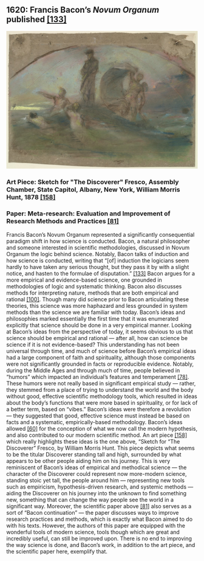 ## 1620: Francis Bacon’s <em>Novum Organum</em> published [[133]](https://oll.libertyfund.org/title/bacon-novum-organum)

![pic](/images/1620.jpg)

### Art Piece: Sketch for "The Discoverer" Fresco, Assembly Chamber, State Capitol, Albany, New York, William Morris Hunt, 1878 [[158]](https://harvardartmuseums.org/collections/object/308485?position=48)

### Paper: Meta-research: Evaluation and Improvement of Research Methods and Practices [[81]](https://www.ncbi.nlm.nih.gov/pmc/articles/PMC4592065/)

Francis Bacon’s Novum Organum represented a significantly consequential paradigm shift in how science is conducted. Bacon, a natural philosopher and someone interested in scientific methodologies, discussed in Novum Organum the logic behind science. Notably, Bacon talks of induction and how science is conducted, writing that “[of] induction the logicians seem hardly to have taken any serious thought, but they pass it by with a slight notice, and hasten to the formulae of disputation.” [[133]](https://oll.libertyfund.org/title/bacon-novum-organum) Bacon argues for a more empirical and evidence-based science, one grounded in methodologies of logic and systematic thinking. Bacon also discusses methods for interpreting nature, methods that are both empirical and rational [[100]](https://plato.stanford.edu/archives/fall2020/entries/francis-bacon/). Though many did science prior to Bacon articulating these theories, this science was more haphazard and less grounded in system methods than the science we are familiar with today. Bacon’s ideas and philosophies marked essentially the first time that it was enumerated explicitly that science should be done in a very empirical manner. Looking at Bacon’s ideas from the perspective of today, it seems obvious to us that science should be empirical and rational — after all, how can science be science if it is not evidence-based? This understanding has not been universal through time, and much of science before Bacon’s empirical ideas had a large component of faith and spirituality, although those components were not significantly grounded in facts or reproducible evidence. Notably, during the Middle Ages and through much of time, people believed in “humors” which impacted an individual’s features and temperament [[78]](https://www.britannica.com/science/humor-ancient-physiology). These humors were not really based in significant empirical study — rather, they stemmed from a place of trying to understand the world and the body without good, effective scientific methodology tools, which resulted in ideas about the body’s functions that were more based in spirituality, or for lack of a better term, based on “vibes.” Bacon’s ideas were therefore a revolution — they suggested that good, effective science must instead be based on facts and a systematic, empirically-based methodology. Bacon’s ideas allowed [[60]](https://www.khanacademy.org/_render) for the conception of what we now call the modern hypothesis, and also contributed to our modern scientific method. An art piece [[158]](https://harvardartmuseums.org/collections/object/308485?position=48) which really highlights these ideas is the one above, “Sketch for “The Discoverer” Fresco, by William Morris Hunt. This piece depicts what seems to be the titular Discoverer standing tall and high, surrounded by what appears to be other people aiding him on his journey. This is very reminiscent of Bacon’s ideas of empirical and methodical science — the character of the Discoverer could represent now more-modern science, standing stoic yet tall, the people around him — representing new tools such as empiricism, hypothesis-driven research, and systemic methods — aiding the Discoverer on his journey into the unknown to find something new, something that can change the way people see the world in a significant way. Moreover, the scientific paper above [[81]](https://www.ncbi.nlm.nih.gov/pmc/articles/PMC4592065/) also serves as a sort of “Bacon continuation” — the paper discusses ways to improve research practices and methods, which is exactly what Bacon aimed to do with his texts. However, the authors of this paper are equipped with the wonderful tools of modern science, tools though which are great and incredibly useful, can still be improved upon. There is no end to improving the way science is done, and Bacon’s work, in addition to the art piece, and the scientific paper here, exemplify that. 
